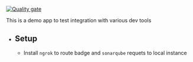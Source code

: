 [![Quality gate](https://rahulv-local-sonar-cdae80cc.localhost.run/api/project_badges/quality_gate?project=local-demo)](https://rahulv-local-sonar-cdae80cc.localhost.run/dashboard?id=local-demo)


This is a demo app to test integration with various dev tools

- Setup
  -- 
  - Install `ngrok` to route badge and `sonarqube` requets to local instance 
